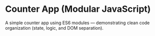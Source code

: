 # Counter App (Modular JavaScript)
A simple counter app using ES6 modules — demonstrating clean code organization (state, logic, and DOM separation).
